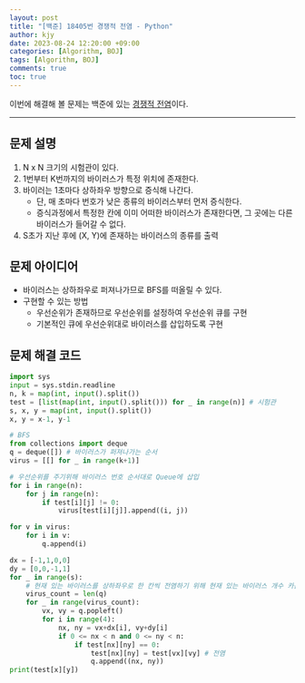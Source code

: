 ```yaml
---
layout: post
title: "[백준] 18405번 경쟁적 전염 - Python"
author: kjy
date: 2023-08-24 12:20:00 +09:00
categories: [Algorithm, BOJ]
tags: [Algorithm, BOJ]
comments: true
toc: true
---
```


이번에 해결해 볼 문제는 백준에 있는 [경쟁적 전염](https://www.acmicpc.net/problem/18405)이다.

---

## 문제 설명

1. N x N 크기의 시험관이 있다.
2. 1번부터 K번까지의 바이러스가 특정 위치에 존재한다.
3. 바이러는 1초마다 상하좌우 방향으로 증식해 나간다.
   - 단, 매 초마다 번호가 낮은 종류의 바이러스부터 먼저 증식한다.
   - 증식과정에서 특정한 칸에 이미 어떠한 바이러스가 존재한다면, 그 곳에는 다른 바이러스가 들어갈 수 없다.
4. S초가 지난 후에 (X, Y)에 존재하는 바이러스의 종류를 출력

## 문제 아이디어

- 바이러스는 상하좌우로 퍼져나가므로 BFS를 떠올릴 수 있다.
- 구현할 수 있는 방법
  - 우선순위가 존재하므로 우선순위를 설정하여 우선순위 큐를 구현
  - 기본적인 큐에 우선순위대로 바이러스를 삽입하도록 구현

## 문제 해결 코드

```python
import sys
input = sys.stdin.readline
n, k = map(int, input().split())
test = [list(map(int, input().split())) for _ in range(n)] # 시험관
s, x, y = map(int, input().split())
x, y = x-1, y-1

# BFS
from collections import deque
q = deque([]) # 바이러스가 퍼져나가는 순서
virus = [[] for _ in range(k+1)]

# 우선순위를 주기위해 바이러스 번호 순서대로 Queue에 삽입
for i in range(n):
    for j in range(n):
        if test[i][j] != 0:
            virus[test[i][j]].append((i, j))

for v in virus:
    for i in v:
        q.append(i)

dx = [-1,1,0,0]
dy = [0,0,-1,1]
for _ in range(s):
    # 현재 있는 바이러스를 상하좌우로 한 칸씩 전염하기 위해 현재 있는 바이러스 개수 카운트
    virus_count = len(q)
    for _ in range(virus_count):
        vx, vy = q.popleft()
        for i in range(4):
            nx, ny = vx+dx[i], vy+dy[i]
            if 0 <= nx < n and 0 <= ny < n:
                if test[nx][ny] == 0:
                    test[nx][ny] = test[vx][vy] # 전염
                    q.append((nx, ny))
print(test[x][y])
```
